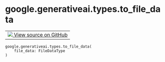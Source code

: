 
# google.generativeai.types.to_file_data

<!-- Insert buttons and diff -->

<table class="tfo-notebook-buttons tfo-api nocontent">
<td>
  <a target="_blank" href="https://github.com/google/generative-ai-python/blob/master/google/generativeai/types/file_types.py#L120-L143">
    <img src="https://www.tensorflow.org/images/GitHub-Mark-32px.png" />
    View source on GitHub
  </a>
</td>
</table>






<pre class="devsite-click-to-copy prettyprint lang-py tfo-signature-link">
<code>google.generativeai.types.to_file_data(
    file_data: FileDataType
)
</code></pre>



<!-- Placeholder for "Used in" -->

